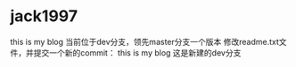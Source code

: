 # jack1997
this is my blog
当前位于dev分支，领先master分支一个版本
修改readme.txt文件，并提交一个新的commit：
this is my blog 这是新建的dev分支